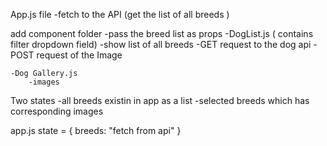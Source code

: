 App.js file 
    -fetch to the API (get the list of all breeds )

add component folder
    -pass the breed list as props
    -DogList.js ( contains filter dropdown field)
        -show list of all breeds
        -GET request to the dog api
        -POST request of the Image

    -Dog Gallery.js
        -images


Two states
    -all breeds existin in app as a list
    -selected breeds which has corresponding images 
    
app.js
state = {
    breeds: "fetch from api"
}
<DogDropDown>
<DogGallery>